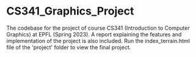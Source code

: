 # CS341_Graphics_Project
 The codebase for the project of course CS341 (Introduction to Computer Graphics) at EPFL (Spring 2023). A report explaining the features and implementation of the project is also included. 
Run the index_terrain.html file of the 'project' folder to view the final project.

